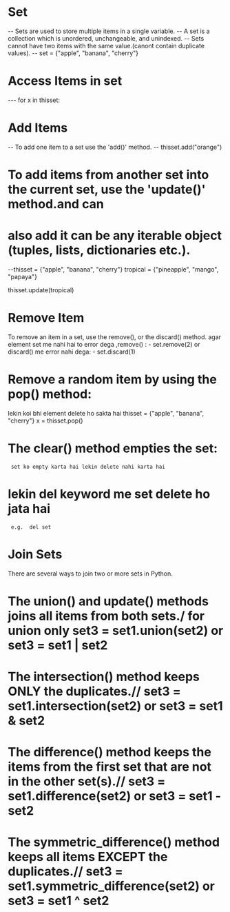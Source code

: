 # Set
-- Sets are used to store multiple items in a single variable.
-- A set is a collection which is unordered, unchangeable, and unindexed.
-- Sets cannot have two items with the same value.(canont contain duplicate values).
-- set = {"apple", "banana", "cherry"}

#   Access Items in set 
 --- for x in thisset:
 #  Add Items
 -- To add one item to a set use the  'add()' method.
 --  thisset.add("orange")
 # To add items from another set into the current set, use the 'update()' method.and can 
 # also add  it can be any iterable object (tuples, lists, dictionaries etc.).
 --thisset = {"apple", "banana", "cherry"}
   tropical = {"pineapple", "mango", "papaya"}
   
   thisset.update(tropical)
#  Remove Item
To remove an item in a set, use the remove(), or the discard() method.
agar element set me nahi hai to error dega ,remove() : - set.remove(2)
or discard() me error nahi dega: - set.discard(1)

# Remove a random item by using the pop() method:
  lekin koi bhi element delete ho sakta hai
  thisset = {"apple", "banana", "cherry"}
  x = thisset.pop()


  # The clear() method empties the set: 
     set ko empty karta hai lekin delete nahi karta hai
  # lekin del keyword me set delete ho jata hai
     e.g.  del set

# Join Sets
There are several ways to join two or more sets in Python.

# The union() and update() methods joins all items from both sets./ for union only set3 = set1.union(set2) or set3 = set1 | set2

# The intersection() method keeps ONLY the duplicates.// set3 = set1.intersection(set2) or set3 = set1 & set2

# The difference() method keeps the items from the first set that are not in the other set(s).// set3 = set1.difference(set2) or set3 = set1 - set2

# The symmetric_difference() method keeps all items EXCEPT the duplicates.// set3 = set1.symmetric_difference(set2) or set3 = set1 ^ set2

